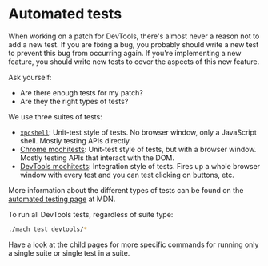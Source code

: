 # Automated tests

When working on a patch for DevTools, there's almost never a reason not to add a new test. If you are fixing a bug, you probably should write a new test to prevent this bug from occurring again. If you're implementing a new feature, you should write new tests to cover the aspects of this new feature.

Ask yourself:
* Are there enough tests for my patch?
* Are they the right types of tests?

We use three suites of tests:

* [`xpcshell`](xpcshell.md): Unit-test style of tests. No browser window, only a JavaScript shell. Mostly testing APIs directly.
* [Chrome mochitests](mochitest-chrome.md): Unit-test style of tests, but with a browser window. Mostly testing APIs that interact with the DOM.
* [DevTools mochitests](mochitest-devtools.md): Integration style of tests. Fires up a whole browser window with every test and you can test clicking on buttons, etc.

More information about the different types of tests can be found on the [automated testing page](https://developer.mozilla.org/en-US/docs/Mozilla/QA/Automated_testing) at MDN.

To run all DevTools tests, regardless of suite type:

```bash
./mach test devtools/*
```

Have a look at the child pages for more specific commands for running only a single suite or single test in a suite.
